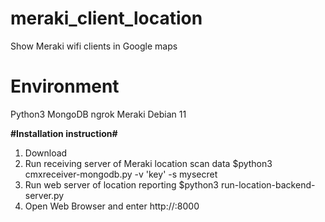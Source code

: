 # meraki_client_location
Show Meraki wifi clients in Google maps

# Environment
Python3
MongoDB
ngrok
Meraki
Debian 11

**#Installation instruction#**
1) Download 
2) Run receiving server of Meraki location scan data
    $python3 cmxreceiver-mongodb.py -v 'key' -s mysecret
3) Run web server of location reporting
   $python3 run-location-backend-server.py
4) Open Web Browser and enter http://<web server IP>:8000

